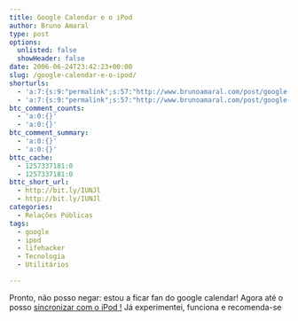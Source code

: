 ```yaml
---
title: Google Calendar e o iPod
author: Bruno Amaral
type: post
options:
  unlisted: false
  showHeader: false
date: 2006-06-24T23:42:23+00:00
slug: /google-calendar-e-o-ipod/
shorturls:
  - 'a:7:{s:9:"permalink";s:57:"http://www.brunoamaral.com/post/google-calendar-e-o-ipod/";s:7:"tinyurl";s:25:"http://tinyurl.com/dhpoxf";s:4:"isgd";s:17:"http://is.gd/pDP2";s:5:"bitly";s:19:"http://bit.ly/HvETr";s:5:"snipr";s:22:"http://snipr.com/eurb1";s:5:"snurl";s:22:"http://snurl.com/eurb1";s:7:"snipurl";s:24:"http://snipurl.com/eurb1";}'
  - 'a:7:{s:9:"permalink";s:57:"http://www.brunoamaral.com/post/google-calendar-e-o-ipod/";s:7:"tinyurl";s:25:"http://tinyurl.com/dhpoxf";s:4:"isgd";s:17:"http://is.gd/pDP2";s:5:"bitly";s:19:"http://bit.ly/HvETr";s:5:"snipr";s:22:"http://snipr.com/eurb1";s:5:"snurl";s:22:"http://snurl.com/eurb1";s:7:"snipurl";s:24:"http://snipurl.com/eurb1";}'
btc_comment_counts:
  - 'a:0:{}'
  - 'a:0:{}'
btc_comment_summary:
  - 'a:0:{}'
  - 'a:0:{}'
bttc_cache:
  - 1257337181:0
  - 1257337181:0
bttc_short_url:
  - http://bit.ly/IUNJl
  - http://bit.ly/IUNJl
categories:
  - Relações Públicas
tags:
  - google
  - ipod
  - lifehacker
  - Tecnologia
  - Utilitários

---
```

Pronto, não posso negar: estou a ficar fan do google calendar! Agora até o posso [sincronizar com o iPod !][1] Já experimentei, funciona e recomenda-se

 [1]: http://johnny.matthews.googlepages.com/getcals "sincronizar google calendar e o ipod"